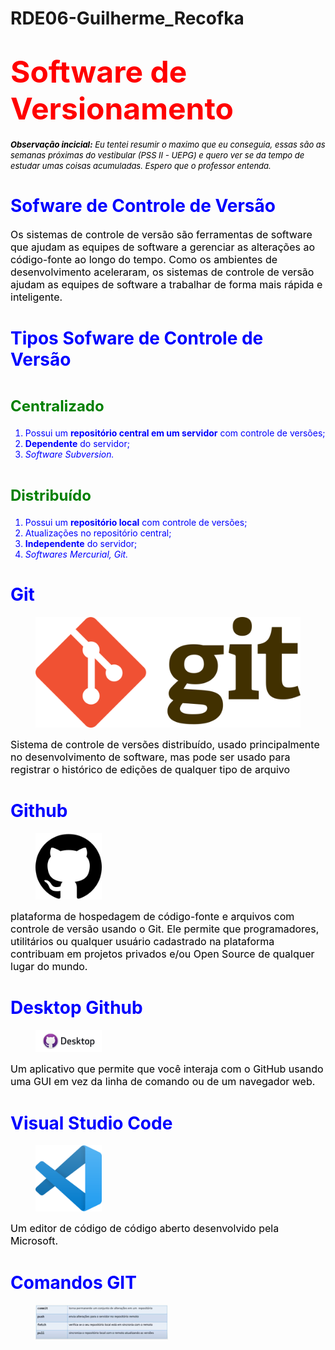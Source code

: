 # RDE06-Guilherme_Recofka
<!DOCTYPE html>
<html lang="pt-BR">
<head>
    <meta charset="UTF-8">
    <meta http-equiv="X-UA-Compatible" content="IE=edge">
    <meta name="viewport" content="width=device-width, initial-scale=1.0">
    <link rel="icon" href="img/espiral.png" type="image/x-icon">
    <title>RDE06 - SÍNTESE</title>
</head>
<body>
    <h1><font size="7" color="red" >Software de Versionamento</font></h1>
    <p><font size="2" color="black"><i><b>Observação incicial:</b> Eu tentei resumir o maximo que eu conseguia, essas são as semanas próximas do vestibular (PSS II - UEPG) e quero ver se da tempo de estudar umas coisas acumuladas. Espero que o professor entenda.</i></font></p>
    <h1><font color="blue">Sofware de Controle de Versão</color></h1>
    <p><font size="3" color="black">Os sistemas de controle de versão são ferramentas de software que ajudam as equipes de software a gerenciar as alterações ao código-fonte ao longo do tempo. Como os ambientes de desenvolvimento aceleraram, os sistemas de controle de versão ajudam as equipes de software a trabalhar de forma mais rápida e inteligente.</font></p>
    <h1><font color="blue">Tipos Sofware de Controle de Versão</color></h1>
    <p><h1><font size="5" color="green">Centralizado</font></h1></p>
        <p>
           <ol> 
                <li>Possui um <b>repositório central em um servidor</b> com controle de versões;</li>
                <li><b>Dependente</b> do servidor;</li>
                <li><i>Software Subversion.</i></li>
            </ol>
        </p>
    <p><h1><font size="5" color="green">Distribuído</font></h1></p>
        <p>
           <ol> 
                <li>Possui um <b>repositório local</b> com controle de versões;</li>
                <li>Atualizações no repositório central;</li>
                <li><b>Independente</b> do servidor;</li>
                <li><i>Softwares Mercurial, Git.</i></li>
            </ol>
        </p>
    <h1><font color="blue">Git</color></h1>
        <p><figure><img src="img/Git.svg" alt="Logo Git"></figure></p>
    <p><font size="3" color="black">Sistema de controle de versões distribuído, usado principalmente no desenvolvimento de software, mas pode ser usado para registrar o histórico de edições de qualquer tipo de arquivo</font></p>
    <h1><font color="blue">Github</color></h1>
        <p><figure><img src="img/github.png" width=25% height=25% alt="Logo Github"></figure></p>
    <p><font size="3" color="black">plataforma de hospedagem de código-fonte e arquivos com controle de versão usando o Git. Ele permite que programadores, utilitários ou qualquer usuário cadastrado na plataforma contribuam em projetos privados e/ou Open Source de qualquer lugar do mundo.</font></p>
    <h1><font color="blue">Desktop Github</color></h1>
        <p><figure><img src="img/deskgit.jpg" width=25% height=25% alt="Logo Desktop Gitgub"></figure></p>
    <p><font size="3" color="black">Um aplicativo que permite que você interaja com o GitHub usando uma GUI em vez da linha de comando ou de um navegador web.</font></p>
    <h1><font color="blue">Visual Studio Code</color></h1>
        <p><figure><img src="img/vsc.png" width=25% height=25% alt="Logo VSC"></figure></p>
    <p><font size="3" color="black">Um editor de código de código aberto desenvolvido pela Microsoft.</font></p>
    <h1><font color="blue">Comandos GIT</color></h1>
        <p><figure><img src="img/cgit.jpeg" width=50% height=50% alt="Tabela Comandos GTI"></figure></p>
</body>
</html>
